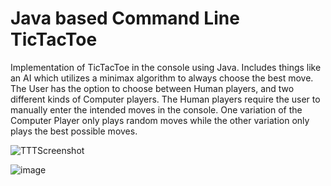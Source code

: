 # Java based Command Line TicTacToe
Implementation of TicTacToe in the console using Java. 
Includes things like an AI which utilizes a minimax algorithm to always choose the best move.
The User has the option to choose between Human players, and two different kinds of Computer players.
The Human players require the user to manually enter the intended moves in the console.
One variation of the Computer Player only plays random moves while the other variation only plays the best possible
moves. 


![TTTScreenshot](https://github.com/user-attachments/assets/12e3066a-2391-467f-9fd3-31c2fd20cf5c)


![image](https://github.com/user-attachments/assets/14566600-ec88-45d6-b339-6bb49f5df81f)
